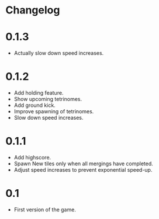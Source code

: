 # Changelog

# 0.1.3

 - Actually slow down speed increases.

# 0.1.2

 - Add holding feature.
 - Show upcoming tetrinomes.
 - Add ground kick.
 - Improve spawning of tetrinomes.
 - Slow down speed increases.

# 0.1.1

 - Add highscore.
 - Spawn New tiles only when all mergings have completed.
 - Adjust speed increases to prevent exponential speed-up.

# 0.1

 - First version of the game.
